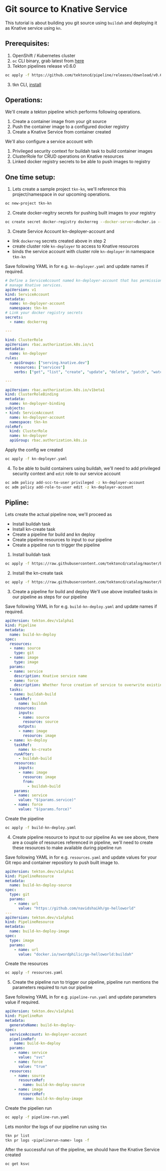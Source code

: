 # Git source to Knative Service

This tutorial is about building you git source using `buildah` and deploying it as Knative service using `kn`.

## Prerequisites:
1. OpenShift / Kubernetes cluster
2. `oc` CLI binary, grab latest from [here](https://mirror.openshift.com/pub/openshift-v4/clients/oc/latest/)
2. Tekton pipelines release v0.6.0
```bash
oc apply -f https://github.com/tektoncd/pipeline/releases/download/v0.6.0/release.yaml
```
3. tkn CLI, [install](https://github.com/tektoncd/cli#installing-tkn)


## Operations:

We'll create a tekton pipeline which performs following operations.

1. Create a container image from your git source
2. Push the container image to a configured docker registry
3. Create a Knative Service from container created

We'll also configure a service account with
1. Privileged security context for buildah task to build container images
2. ClusterRole for CRUD operations on Knative resources
3. Linked docker registry secrets to be able to push images to registry


## One time setup:
1. Lets create a sample project `tkn-kn`, we'll reference this project/namespace in our upcoming operations.
```bash
oc new-project tkn-kn
```

2. Create docker-regitry secrets for pushing built images to your registry
```bash
oc create secret docker-registry dockerreg --docker-server=docker.io --docker-username=<USERNAME> --docker-password=<PASSWORD> --docker-email=<EMAIL>
```

3. Create Service Account kn-deployer-account and
 - link `dockerreg` secrets created above in step 2
 - create cluster role `kn-deployer` to access to Knative resources
 - binds the service account with cluster role `kn-deployer` in namespace `tkn-kn`

Save following YAML in for e.g. `kn-deployer.yaml` and update names if required.

```yaml
# Define a ServiceAccount named kn-deployer-account that has permission to
# manage Knative services.
apiVersion: v1
kind: ServiceAccount
metadata:
  name: kn-deployer-account
  namespace: tkn-kn
# Link your docker registry secrets
secrets:
  - name: dockerreg

---

kind: ClusterRole
apiVersion: rbac.authorization.k8s.io/v1
metadata:
  name: kn-deployer
rules:
  - apiGroups: ["serving.knative.dev"]
    resources: ["services"]
    verbs: ["get", "list", "create", "update", "delete", "patch", "watch"]

---

apiVersion: rbac.authorization.k8s.io/v1beta1
kind: ClusterRoleBinding
metadata:
  name: kn-deployer-binding
subjects:
- kind: ServiceAccount
  name: kn-deployer-account
  namespace: tkn-kn
roleRef:
  kind: ClusterRole
  name: kn-deployer
  apiGroup: rbac.authorization.k8s.io
```

Apply the config we created

```bash
oc apply -f kn-deployer.yaml
```

4. To be able to build containers using buildah, we'll need to add privileged security context and `edit` role to our service account
```bash
oc adm policy add-scc-to-user privileged -z kn-deployer-account
oc adm policy add-role-to-user edit -z kn-deployer-account
```

## Pipline:

Lets create the actual pipeline now, we'll proceed as
- Install buildah task
- Install kn-create task
- Create a pipeline for build and kn deploy
- Create pipeline resources to input to our pipeline
- Create a pipeline run to trigger the pipeline

1. Install buildah task
```bash
oc apply -f https://raw.githubusercontent.com/tektoncd/catalog/master/buildah/buildah.yaml
```

2. Install the kn-create task
```bash
oc apply -f https://raw.githubusercontent.com/tektoncd/catalog/master/kn/kn-create.yaml
```
3. Create a pipeline for build and deploy
We'll use above installed tasks in our pipeline as steps for our pipeline

Save following YAML in for e.g. `build-kn-deploy.yaml` and update names if required.

```yaml
apiVersion: tekton.dev/v1alpha1
kind: Pipeline
metadata:
  name: build-kn-deploy
spec:
  resources:
  - name: source
    type: git
  - name: image
    type: image
  params:
  - name: service
    description: Knative service name
  - name: force
    description: Whether force creation of service to overwrite existing one with same name
  tasks:
  - name: buildah-build
    taskRef:
      name: buildah
    resources:
      inputs:
      - name: source
        resource: source
      outputs:
      - name: image
        resource: image
  - name: kn-deploy
    taskRef:
      name: kn-create
    runAfter:
      - buildah-build
    resources:
      inputs:
      - name: image
        resource: image
        from:
          - buildah-build
    params:
    - name: service
      value: "$(params.service)"
    - name: force
      value: "$(params.force)"
```

Create the pipeline
```bash
oc apply -f build-kn-deploy.yaml
```

4. Create pipeline resource to input to our pipeline
As we see above, there are a couple of resources referenced in pipeline, we'll need to create these resources
to make available during pipeline run

Save following YAML in for e.g. `resources.yaml` and update values for your Git repo and container repository to
push built image to.

```yaml
apiVersion: tekton.dev/v1alpha1
kind: PipelineResource
metadata:
  name: build-kn-deploy-source
spec:
  type: git
  params:
    - name: url
      value: "https://github.com/navidshaikh/go-helloworld"
---
apiVersion: tekton.dev/v1alpha1
kind: PipelineResource
metadata:
  name: build-kn-deploy-image
spec:
  type: image
  params:
    - name: url
      value: "docker.io/swordphilic/go-helloworld:buildah"
```

Create the resources
```bash
oc apply -f resources.yaml
```

5. Create the pipeline run to trigger our pipeline, pipeline run mentions the parameters required
to run our pipeline

Save following YAML in for e.g. `pipeline-run.yaml` and update parameters value if required.
```yaml
apiVersion: tekton.dev/v1alpha1
kind: PipelineRun
metadata:
  generateName: build-kn-deploy-
spec:
  serviceAccount: kn-deployer-account
  pipelineRef:
    name: build-kn-deploy
  params:
    - name: service
      value: "svc"
    - name: force
      value: "true"
  resources:
    - name: source
      resourceRef:
        name: build-kn-deploy-source
    - name: image
      resourceRef:
        name: build-kn-deploy-image
```

Create the pipelien run
```bash
oc apply -f pipeline-run.yaml
```

Lets monitor the logs of our pipeline run using `tkn`
```bash
tkn pr list
tkn pr logs <pipelinerun-name> logs -f
```

After the successful run of the pipeline, we should have the Knative Service created
```bash
oc get ksvc
```
